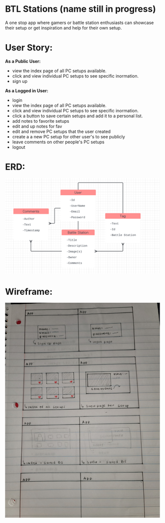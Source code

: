 # BTL Stations (name still in progress)

A one stop app where gamers or battle station enthusiasts can showcase their setup or get inspiration and help for their own setup.


# User Story:
**As a Public User:**
- view the index page of all PC setups available.
- click and view individual PC setups to see specific inormation.
- sign up

**As a Logged in User:**
- login
- view the index page of all PC setups available.
- click and view individual PC setups to see specific inormation.
- click a button to save certain setups and add it to a personal list.
- add notes to favorite setups
- edit and up notes for fav
- edit and remove PC setups that the user created
- create a a new PC setup for other user's to see publicly
- leave comments on other people's PC setups
- logout

# ERD: 
![layout](/ERDp4.png)
# Wireframe:
![layout](/WRFMp4.jpg)
